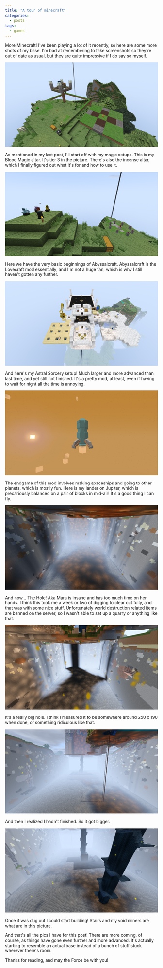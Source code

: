 ```yaml
---
title: "A tour of minecraft"
categories: 
  - posts
tags:
  - games
---
```


More Minecraft! I've been playing a lot of it recently, so here are some more
shots of my base. I'm bad at remembering to take screenshots so they're out of
date as usual, but they are quite impressive if I do say so myself.

![Blood Magic Altar](/assets/images/screenshots/minecraft/2020-02-12_11.44.28.png)

As mentioned in my last post, I'll start off with my magic setups. This is my
Blood Magic altar. It's tier 3 in the picture. There's also the incense altar,
which I finally figured out what it's for and how to use it.

![Abyssalcraft](/assets/images/screenshots/minecraft/2020-02-12_11.44.40.png)

Here we have the very basic beginnings of Abyssalcraft. Abyssalcraft is the
Lovecraft mod essentially, and I'm not a huge fan, which is why I still haven't
gotten any further.

![Astral Sorcery](/assets/images/screenshots/minecraft/2020-02-12_11.44.58.png)

And here's my Astral Sorcery setup! Much larger and more advanced than last
time, and yet still not finished. It's a pretty mod, at least, even if having to
wait for night all the time is annoying.

![Lander on Jupiter](/assets/images/screenshots/minecraft/2020-02-18_18.05.05.png)

The endgame of this mod involves making spaceships and going to other planets,
which is mostly fun. Here is my lander on Jupiter, which is precariously
balanced on a pair of blocks in mid-air! It's a good thing I can fly.

![The Hole](/assets/images/screenshots/minecraft/2020-03-05_16.51.50.png)

And now... The Hole! Aka Mara is insane and has too much time on her hands. I
think this took me a week or two of digging to clear out fully, and that was
with some nice stuff. Unfortunately world destruction related items are banned
on the server, so I wasn't able to set up a quarry or anything like that.

![Other Side](/assets/images/screenshots/minecraft/2020-03-05_16.52.04.png)

It's a really big hole. I think I measured it to be somewhere around 250 x 190
when done, or something ridiculous like that.

![Even bigger!](/assets/images/screenshots/minecraft/2020-03-18_17.01.28.png)

And then I realized I hadn't finished. So it got bigger.

![Starting to fill it in](/assets/images/screenshots/minecraft/2020-03-18_17.01.54.png)

Once it was dug out I could start building! Stairs and my void miners are what
are in this picture.

And that's all the pics I have for this post! There are more coming, of course,
as things have gone even further and more advanced. It's actually starting to
resemble an actual base instead of a bunch of stuff stuck wherever there's room.

Thanks for reading, and may the Force be with you!
